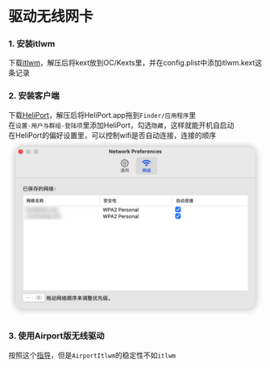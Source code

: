 # 驱动无线网卡

### 1. 安装itlwm
下载[itlwm][1]，解压后将kext放到OC/Kexts里，并在config.plist中添加itlwm.kext这条记录

### 2. 安装客户端
下载[HeliPort][2]，解压后将HeliPort.app拖到`Finder/应用程序`里<br>
在`设置-用户与群组-登陆项`里添加HeliPort，勾选`隐藏`，这样就能开机自启动<br>
在HeliPort的偏好设置里，可以控制wifi是否自动连接，连接的顺序
![](../Images/heliport.png)

### 3. 使用Airport版无线驱动
按照这个[指导][3]，但是`AirportItlwm`的稳定性不如`itlwm`


[1]: https://github.com/OpenIntelWireless/itlwm/releases
[2]: https://github.com/OpenIntelWireless/HeliPort/releases
[3]: https://openintelwireless.github.io/itlwm/Installation.html#airportitlwm
